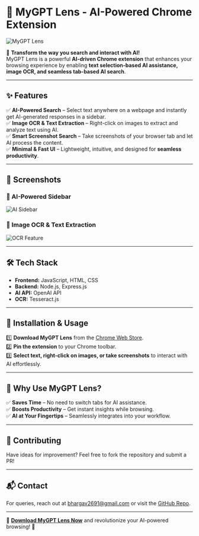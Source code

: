 # 🚀 MyGPT Lens - AI-Powered Chrome Extension  

![MyGPT Lens](https://lh3.googleusercontent.com/BLHgs9YiD77UzfhxU5si7HKz3vbcBDid8uEU5-kkcPktDuRbfot_SQQ1bCYgS7tJxjikJGs1H4WWAgEISX8FEmR3j4U=s1280-w1280-h800)  

🔎 **Transform the way you search and interact with AI!**  
MyGPT Lens is a powerful **AI-driven Chrome extension** that enhances your browsing experience by enabling **text selection-based AI assistance, image OCR, and seamless tab-based AI search**.  

---

## ✨ Features  
✅ **AI-Powered Search** – Select text anywhere on a webpage and instantly get AI-generated responses in a sidebar.  
✅ **Image OCR & Text Extraction** – Right-click on images to extract and analyze text using AI.  
✅ **Smart Screenshot Search** – Take screenshots of your browser tab and let AI process the content.  
✅ **Minimal & Fast UI** – Lightweight, intuitive, and designed for **seamless productivity**.  

---

## 📸 Screenshots  

### 🔹 AI-Powered Sidebar  
![AI Sidebar](https://lh3.googleusercontent.com/-p6tJpPwJ-_o7VDnLdXasAsfo_kC6nfBLIYVcEbjMOV7bIHaEIJe0C-SzjWpm46d19FivRhnUNgw3YPDoHYtOX3vtQ=s1280-w1280-h800)  

### 🔹 Image OCR & Text Extraction  
![OCR Feature](https://lh3.googleusercontent.com/6Ve8V5K1sCWieuyk4oWc4JaLrhrhVKqBae-aTP0zeiKnHXmla7hvJYr-k8NxLqRHYrsH1LzcY8K_t4A8-ouroQ0e-W4=s1280-w1280-h800)  

---

## 🛠️ Tech Stack  
- **Frontend:** JavaScript, HTML, CSS  
- **Backend:** Node.js, Express.js  
- **AI API:** OpenAI API  
- **OCR:** Tesseract.js  

---

## 🚀 Installation & Usage  

1️⃣ **Download MyGPT Lens** from the [Chrome Web Store](https://chromewebstore.google.com/detail/mygptlens/cboahmnmofomlocaiabdapkcpcieaenn?hl=en).  
2️⃣ **Pin the extension** to your Chrome toolbar.  
3️⃣ **Select text, right-click on images, or take screenshots** to interact with AI effortlessly.  

---

## 📌 Why Use MyGPT Lens?  
✅ **Saves Time** – No need to switch tabs for AI assistance.  
✅ **Boosts Productivity** – Get instant insights while browsing.  
✅ **AI at Your Fingertips** – Seamlessly integrates into your workflow.  

---

## 🤝 Contributing  
Have ideas for improvement? Feel free to fork the repository and submit a PR!  

---

## 📬 Contact  
For queries, reach out at [bhargav2691@gmail.com](mailto:bhargav2691@gmail.com) or visit the [GitHub Repo](https://github.com/bhargav26k/gptlens-backend).  

---

🔗 **[Download MyGPT Lens Now](https://chromewebstore.google.com/detail/mygptlens/cboahmnmofomlocaiabdapkcpcieaenn?hl=en)** and revolutionize your AI-powered browsing! 🚀  
